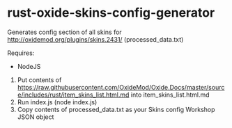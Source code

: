 # rust-oxide-skins-config-generator

Generates config section of all skins for http://oxidemod.org/plugins/skins.2431/ (processed_data.txt)

Requires:
- NodeJS

1. Put contents of https://raw.githubusercontent.com/OxideMod/Oxide.Docs/master/source/includes/rust/item_skins_list.html.md into item_skins_list.html.md
2. Run index.js (node index.js)
3. Copy contents of processed_data.txt as your Skins config Workshop JSON object
